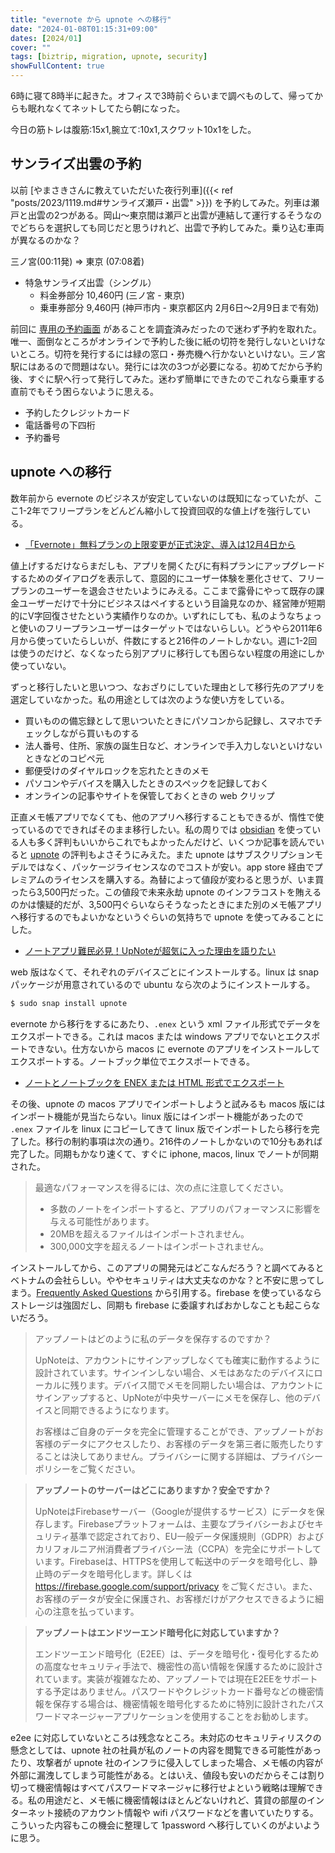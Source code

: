 ```yaml
---
title: "evernote から upnote への移行"
date: "2024-01-08T01:15:31+09:00"
dates: [2024/01]
cover: ""
tags: [biztrip, migration, upnote, security]
showFullContent: true
---
```


6時に寝て8時半に起きた。オフィスで3時前ぐらいまで調べものして、帰ってからも眠れなくてネットしてたら朝になった。

今日の筋トレは腹筋:15x1,腕立て:10x1,スクワット10x1をした。

## サンライズ出雲の予約

以前 [やまさきさんに教えていただいた夜行列車]({{< ref "posts/2023/1119.md#サンライズ瀬戸・出雲" >}}) を予約してみた。列車は瀬戸と出雲の2つがある。岡山〜東京間は瀬戸と出雲が連結して運行するそうなのでどちらを選択しても同じだと思うけれど、出雲で予約してみた。乗り込む車両が異なるのかな？

三ノ宮(00:11発) => 東京 (07:08着)

* 特急サンライズ出雲（シングル）
  * 料金券部分 10,460円 (三ノ宮 - 東京)
  * 乗車券部分 9,460円 (神戸市内 - 東京都区内 2月6日～2月9日まで有効)

前回に [専用の予約画面](https://www.jr-odekake.net/goyoyaku/campaign/sunriseseto_izumo/form.html) があることを調査済みだったので迷わず予約を取れた。唯一、面倒なところがオンラインで予約した後に紙の切符を発行しないといけないところ。切符を発行するには緑の窓口・券売機へ行かないといけない。三ノ宮駅にはあるので問題はない。発行には次の3つが必要になる。初めてだから予約後、すぐに駅へ行って発行してみた。迷わず簡単にできたのでこれなら乗車する直前でもそう困らないように思える。

* 予約したクレジットカード
* 電話番号の下四桁
* 予約番号

## upnote への移行

数年前から evernote のビジネスが安定していないのは既知になっていたが、ここ1-2年でフリープランをどんどん縮小して投資回収的な値上げを強行している。

* [「Evernote」無料プランの上限変更が正式決定、導入は12月4日から](https://forest.watch.impress.co.jp/docs/news/1550894.html)

値上げするだけならまだしも、アプリを開くたびに有料プランにアップグレードするためのダイアログを表示して、意図的にユーザー体験を悪化させて、フリープランのユーザーを退会させたいようにみえる。ここまで露骨にやって既存の課金ユーザーだけで十分にビジネスはペイするという目論見なのか、経営陣が短期的にV字回復させたという実績作りなのか。いずれにしても、私のようなちょっと使いのフリープランユーザーはターゲットではないらしい。どうやら2011年6月から使っていたらしいが、件数にすると216件のノートしかない。週に1-2回は使うのだけど、なくなったら別アプリに移行しても困らない程度の用途にしか使っていない。

ずっと移行したいと思いつつ、なおざりにしていた理由として移行先のアプリを選定していなかった。私の用途としては次のような使い方をしている。

* 買いものの備忘録として思いついたときにパソコンから記録し、スマホでチェックしながら買いものする
* 法人番号、住所、家族の誕生日など、オンラインで手入力しないといけないときなどのコピペ元
* 郵便受けのダイヤルロックを忘れたときのメモ
* パソコンやデバイスを購入したときのスペックを記録しておく
* オンラインの記事やサイトを保管しておくときの web クリップ

正直メモ帳アプリでなくても、他のアプリへ移行することもできるが、惰性で使っているのでできればそのまま移行したい。私の周りでは [obsidian](https://obsidian.md/) を使っている人も多く評判もいいからこれでもよかったんだけど、いくつか記事を読んでいると [upnote](https://getupnote.com/) の評判もよさそうにみえた。また upnote はサブスクリプションモデルではなく、パッケージライセンスなのでコストが安い。app store 経由でプレミアムのライセンスを購入する。為替によって値段が変わると思うが、いま買ったら3,500円だった。この値段で未来永劫 upnote のインフラコストを賄えるのかは懐疑的だが、3,500円ぐらいならそうなったときにまた別のメモ帳アプリへ移行するのでもよいかなというぐらいの気持ちで upnote を使ってみることにした。

* [ノートアプリ難民必見！UpNoteが超気に入った理由を語りたい](https://ryob.net/upnote/)

web 版はなくて、それぞれのデバイスごとにインストールする。linux は snap パッケージが用意されているので ubuntu なら次のようにインストールする。

```bash
$ sudo snap install upnote
```

evernote から移行をするにあたり、`.enex` という xml ファイル形式でデータをエクスポートできる。これは macos または windows アプリでないとエクスポートできない。仕方ないから macos に evernote のアプリをインストールしてエクスポートする。ノートブック単位でエクスポートできる。

* [ノートとノートブックを ENEX または HTML 形式でエクスポート](https://help.evernote.com/hc/ja/articles/209005557-%E3%83%8E%E3%83%BC%E3%83%88%E3%81%A8%E3%83%8E%E3%83%BC%E3%83%88%E3%83%96%E3%83%83%E3%82%AF%E3%82%92-ENEX-%E3%81%BE%E3%81%9F%E3%81%AF-HTML-%E5%BD%A2%E5%BC%8F%E3%81%A7%E3%82%A8%E3%82%AF%E3%82%B9%E3%83%9D%E3%83%BC%E3%83%88)

その後、upnote の macos アプリでインポートしようと試みるも macos 版にはインポート機能が見当たらない。linux 版にはインポート機能があったので `.enex` ファイルを linux にコピーしてきて linux 版でインポートしたら移行を完了した。移行の制約事項は次の通り。216件のノートしかないので10分もあれば完了した。同期もかなり速くて、すぐに iphone, macos, linux でノートが同期された。

> 最適なパフォーマンスを得るには、次の点に注意してください。
> 
> * 多数のノートをインポートすると、アプリのパフォーマンスに影響を与える可能性があります。
> * 20MBを超えるファイルはインポートされません。
> * 300,000文字を超えるノートはインポートされません。

インストールしてから、このアプリの開発元はどこなんだろう？と調べてみるとベトナムの会社らしい。ややセキュリティは大丈夫なのかな？と不安に思ってしまう。[Frequently Asked Questions](https://getupnote.com/support.html) から引用する。firebase を使っているならストレージは強固だし、同期も firebase に委譲すればおかしなことも起こらないだろう。

> アップノートはどのように私のデータを保存するのですか？
> 
> UpNoteは、アカウントにサインアップしなくても確実に動作するように設計されています。サインインしない場合、メモはあなたのデバイスにローカルに残ります。デバイス間でメモを同期したい場合は、アカウントにサインアップすると、UpNoteが中央サーバーにメモを保存し、他のデバイスと同期できるようになります。
> 
> お客様はご自身のデータを完全に管理することができ、アップノートがお客様のデータにアクセスしたり、お客様のデータを第三者に販売したりすることは決してありません。プライバシーに関する詳細は、プライバシーポリシーをご覧ください。

> **アップノートのサーバーはどこにありますか？安全ですか？**
> 
> UpNoteはFirebaseサーバー（Googleが提供するサービス）にデータを保存します。Firebaseプラットフォームは、主要なプライバシーおよびセキュリティ基準で認定されており、EU一般データ保護規則（GDPR）およびカリフォルニア州消費者プライバシー法（CCPA）を完全にサポートしています。Firebaseは、HTTPSを使用して転送中のデータを暗号化し、静止時のデータを暗号化します。詳しくは https://firebase.google.com/support/privacy をご覧ください。また、お客様のデータが安全に保護され、お客様だけがアクセスできるように細心の注意を払っています。

> **アップノートはエンドツーエンド暗号化に対応していますか？**
> 
> エンドツーエンド暗号化（E2EE）は、データを暗号化・復号化するための高度なセキュリティ手法で、機密性の高い情報を保護するために設計されています。実装が複雑なため、アップノートでは現在E2EEをサポートする予定はありません。パスワードやクレジットカード番号などの機密情報を保存する場合は、機密情報を暗号化するために特別に設計されたパスワードマネージャーアプリケーションを使用することをお勧めします。

e2ee に対応していないところは残念なところ。未対応のセキュリティリスクの懸念としては、upnote 社の社員が私のノートの内容を閲覧できる可能性があったり、攻撃者が upnote 社のインフラに侵入してしまった場合、メモ帳の内容が外部に漏洩してしまう可能性がある。とはいえ、値段も安いのだからそこは割り切って機密情報はすべてパスワードマネージャに移行せよという戦略は理解できる。私の用途だと、メモ帳に機密情報はほとんどないけれど、賃貸の部屋のインターネット接続のアカウント情報や wifi パスワードなどを書いていたりする。こういった内容もこの機会に整理して 1password へ移行していくのがよいように思う。
